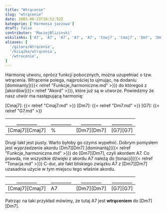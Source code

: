 ```yaml
---
title: "Wtrącenie"
slug: "wtrącenie"
date: 2005-06-23T18:52:52Z
kategorie: ['Harmonia jazzowa']
draft: false
contributor: 'MaciejBlizinski'
wikilinks: ['A7', 'A7', 'A7', 'A7', 'A7', 'Cmaj7', 'Cmaj7', 'Dm7', 'Dm7', 'Dm7', 'Dm7', 'Dm7', 'Dm7', 'G7', 'G7', 'akord', 'dominanta', 'dominanta', 'tonacja']
aliases: [
  '/gitara/Wtrącenie',
  '/książka/wtrącenia',
  '/wtracenie',
]
---
```

Harmonię utworu, oprócz funkcji pobocznych, można uzupełniać o tzw.
wtrącenia. Wtrącenie polega, najprościej to ujmując, na dodaniu
[dominanty]({{< relref "Funkcje_harmoniczne.md" >}}) do któregoś z
[akordów]({{< relref "Akord" >}}), które już są w utworze. Powiedzmy że nasz
utwór ma następującą harmonię:

[Cmaj7]: {{< relref "Cmaj7.md" >}}
[Dm7]: {{< relref "Dm7.md" >}}
[G7]: {{< relref "G7.md" >}}

| `________`     | `________` | `________` | `________` |
| -------------- | -----------| -----------| -----------|
| [Cmaj7][Cmaj7] | %          | [Dm7][Dm7] | [G7][G7]   |

Drugi takt jest pusty. Warto byłoby go czymś wypełnić. Dobrym pomysłem
jest wyprzedzenie akordu [Dm7][Dm7]
[dominantą]({{< relref "Funkcje_harmoniczne.md" >}}) do [Dm7][Dm7], czyli
akordem A7. Co prawda, nie wszystkie dźwięki z akordu
A7 należą do [tonacji]({{< relref "Tonacja.md" >}}) C-dur, ale
fakt bliskiego związku A7 z [Dm7][Dm7]
uzasadnia użycie w tym miejscu tego właśnie akordu.

| `________`     | `________` | `________`  | `________` |
| -------------- | -----------| ------------| -----------|
| [Cmaj7][Cmaj7] | A7         | [Dm7][Dm7]  | [G7][G7]   |

Patrząc na taki przykład mówimy, że tutaj A7 jest **wtrąceniem** do [Dm7][Dm7].
